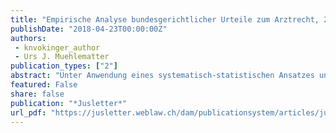 ```yaml
---
title: "Empirische Analyse bundesgerichtlicher Urteile zum Arztrecht, 2000 – 2017. Erste Ergebnisse eines systematisch-statistischen Ansatzes unter Anwendung von Artificial Intelligence"
publishDate: "2018-04-23T00:00:00Z"
authors: 
 - knvokinger_author
 - Urs J. Muehlematter
publication_types: ["2"]
abstract: "Unter Anwendung eines systematisch-statistischen Ansatzes und Artificial Intelligence wird die bundesgerichtliche Rechtsprechung zum Arztrecht der Jahre 2000–2017 empirisch untersucht. Dabei stehen folgende Fragestellungen im Zentrum: Wie ist das Verhältnis der Rechtsgebiete (Privatrecht, Öffentliches Recht, Strafrecht) in arztrechtlichen Verfahren? Wie gestaltet sich die kantonale Verteilung von arztrechtlichen Verfahren in der Schweiz? Besteht ein Zusammenhang zwischen der anwaltlichen Vertretung und dem Verfahrensausgang? Gibt es einen Zusammenhang zwischen der Anzahl der urteilenden Richter bzw. Richterinnen und dem Verfahrensausgang? Wie häufig wurde ein vorinstanzliches Urteil im Arztrecht vom Bundesgericht abgeändert?"
featured: False
share: false
publication: "*Jusletter*"
url_pdf: "https://jusletter.weblaw.ch/dam/publicationsystem/articles/jusletter/2018/933/empirische-analyse-b_c562a1a29b/Jusletter_empirische-analyse-b_c562a1a29b_de.pdf"
---
```

